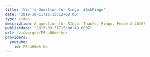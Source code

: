 ```yaml
---
title: 'Vic''s Question for Ringo. #AskRingo'
date: "2019-10-11T16:15:12+08:00"
type: video
description: A question for RIngo. Thanks, Ringo. Peace & LOVE!
publishdate: "2015-03-31T15:00:49.000Z"
url: /vicberger/FFLa66mk-ko/
providers:
  youtube:
    id: FFLa66mk-ko
---
```

